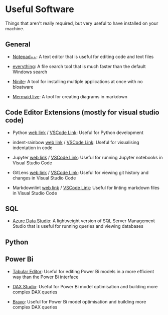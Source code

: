 # Useful Software

Things that aren't really required, but very useful to have installed on your machine.

## General

* [Notepad++](https://notepad-plus-plus.org/): A text editor that is useful for editing code and text files

* [everything](https://www.voidtools.com/): A file search tool that is much faster than the default Windows search

* [Ninite](https://ninite.com/): A tool for installing multiple applications at once with no bloatware

* [Mermaid.live](https://mermaid.live): A tool for creating diagrams in markdown

## Code Editor Extensions (mostly for visual studio code)

* Python [web link](https://marketplace.visualstudio.com/items?itemName=ms-python.python) / [VSCode Link](vscode:extension/ms-python.python): Useful for Python development

* indent-rainbow [web link](https://marketplace.visualstudio.com/items?itemName=oderwat.indent-rainbow) / [VSCode Link](vscode:extension/oderwat.indent-rainbow): Useful for visualising indentation in code

* Jupyter [web link](https://marketplace.visualstudio.com/items?itemName=ms-toolsai.jupyter) / [VSCode Link](vscode:extension/ms-toolsai.jupyter): Useful for running Jupyter notebooks in Visual Studio Code

* GitLens [web link](https://marketplace.visualstudio.com/items?itemName=eamodio.gitlens) / [VSCode Link](vscode:extension/eamodio.gitlens): Useful for viewing git history and changes in Visual Studio Code

* Markdownlint [web link](https://marketplace.visualstudio.com/items?itemName=DavidAnson.vscode-markdownlint) / [VSCode Link](vscode:extension/DavidAnson.vscode-markdownlint): Useful for linting markdown files in Visual Studio Code

## SQL

* [Azure Data Studio](https://docs.microsoft.com/en-us/sql/azure-data-studio/download?view=sql-server-ver15): A lightweight version of SQL Server Management Studio that is useful for running queries and viewing databases

## Python

## Power Bi

* [Tabular Editor](https://tabulareditor.com/): Useful for editing Power Bi models in a more efficient way than the Power Bi interface

* [DAX Studio](https://daxstudio.org/): Useful for Power Bi model optimisation and building more complex DAX queries

* [Bravo](https://bravo.bi/): Useful for Power Bi model optimisation and building more complex DAX queries
